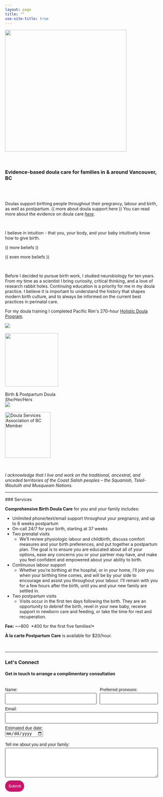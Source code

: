 ```yaml
---
layout: page
title: ""
use-site-title: true
---
```

<div class="text-center">
  <img src="https://maisondoula.ca/img/MDLogoBig.svg" width="400"><br><br><br>
  <h3>Evidence-based doula care for families in & around Vancouver, BC</h3><br><br>
</div>
<div class="row">
  <div class="col-md-8 col-md-offset-0 col-sm-8 col-sm-offset-0 col-xs-12 col-xs-offset-0">
    <p>Doulas support birthing people throughout their pregrancy, labour and birth, as well as postpartum. (( more about doula support here )) You can read more about the evidence on doula care <a href="https://evidencebasedbirth.com/the-evidence-for-doulas/"><i>here</i></a>.</p><br>
    <p>I believe in intuition - that you, your body, and your baby intuitively know how to give birth.</p>
    <p>(( more beliefs ))</p>
    <p>(( even more beliefs ))</p><br>
    <p>Before I decided to pursue birth work, I studied neurobiology for ten years. From my time as a scientist I bring curiosity, critical thinking, and a love of research rabbit holes. Continuing education is a priority for me in my doula practice. I believe it is important to understand the history that shapes modern birth culture, and to always be informed on the current best practices in perinatal care.</p>
    <p>For my doula training I completed Pacific Rim's 270-hour <a href="https://www.pacificrimcollege.com/faculties-programs/program/holistic-doula-certificate/">Holistic Doula Program</a>.</p>
  </div>
  <div class="col-md-4 col-md-offset-0 col-sm-4 col-sm-offset-0 col-xs-12 col-xs-offset-0 text-center">
    <img src="https://maisondoula.ca/img/face.png">
    <br><br><img src="https://maisondoula.ca/img/MDLogoName.svg" width="175">
    <br><br>Birth & Postpartum Doula
    <br><i>She/Her/Hers</i>
    <br><img src="https://maisondoula.ca/img/RainbowHeart.svg"><br>
    <br><a href="https://www.bcdoulas.org/"><img alt="Doula Services Association of BC Member" src="https://maisondoula.ca/img/DSABadge.png" width="150" height="150"></a>
  </div>
</div>
<br><br>

*I acknowledge that I live and work on the traditional, ancestral, and unceded territories of the Coast Salish peoples – the Squamish, Tsleil-Waututh and Musqueam Nations.* 


<hr>
### Services

**Comprehensive Birth Doula Care** for you and your family includes:
* Unlimited phone/text/email support throughout your pregnancy, and up to 6 weeks postpartum
* On-call 24/7 for your birth, starting at 37 weeks 
* Two prenatal visits
  * We’ll review physiologic labour and childbirth, discuss comfort measures and your birth preferences, and put together a postpartum plan. The goal is to ensure you are educated about all of your options, ease any concerns you or your partner may have, and make you feel confident and empowered about your ability to birth.
* Continuous labour support
  * Whether you’re birthing at the hospital, or in your home, I’ll join you when your birthing time comes, and will be by your side to encourage and assist you throughout your labour. I’ll remain with you for a few hours after the birth, until you and your new family are settled in.
* Two postpartum visits
  * Visits occur in the first ten days following the birth. They are an opportunity to debrief the birth, revel in your new baby, receive support in newborn care and feeding, or take the time for rest and recuperation.

**Fee:** ~~$800~~ *$400 for the first five families!*

**À la carte Postpartum Care** is available for $20/hour.

<br>
<hr>

### Let's Connect
#### Get in touch to arrange a complimentary consultation

<br>
<form class="wj-contact" action="https://formspree.io/mnqdvndq" method="POST">
    <div class="left">
        <label for="ClientName">Name:</label>
        <input type="text" name="ClientName">
    </div>
    <div class="right">
        <label for="Pronouns">Preferred pronouns:</label>
        <input type="text" name="Pronouns">
    </div>
    <div class="center">
        <label for="Email">Email:</label>
        <input type="email" name="_replyto">
    </div>
    <div class="center">
        <label for="EDD">Estimated due date:</label><br>
        <input type="date" name="EDD"><br><br>
    </div>
    <div class="center">
        <label for="content">Tell me about you and your family:</label>
        <textarea type="text" name="content" rows="5"></textarea>
    </div>
    <input type="hidden" name="_subject" value="New Doula Inquiry">
    <input type="text" name="_gotcha" style="display:none">
    <input type="submit" value="Submit">
</form>

<style>
form.wj-contact input[type="text"], form.wj-contact input[type="email"], form.wj-contact textarea[type="text"] {
    width: 100%;
    vertical-align: middle;
    margin-top: 0.25em;
    margin-bottom: 0.5em;
    padding: 0.75em;
    font-family: "Josefin Sans", sans-serif;
    font-weight: lighter;
    border-style: solid;
    border-color: #444;
    outline-color: #B6468C;
    border-width: 1px;
    border-radius: 3px;
    transition: box-shadow .2s ease;
}

form.wj-contact input[type="submit"] {
    outline: none;
    color: white;
    background-color: #CA156C;
    border-radius: 20px;
    padding: 0.75em;
    margin: 0.25em 0 0 0;
    border: 1px solid transparent;
    height: auto;
}

div.center {
    clear: both;
}

div.right {
    float: right;
    width: 38%;
}

div.left {
    float: left;
    width: 60%;
}

label {
    font-family: "Josefin Sans", sans-serif;
    font-weight: lighter;
}
</style>

